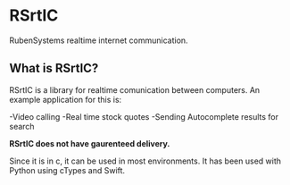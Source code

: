 # RSrtIC

RubenSystems realtime internet communication. 

## What is RSrtIC?
RSrtIC is a library for realtime comunication between computers. An example application for this is:

-Video calling
-Real time stock quotes
-Sending Autocomplete results for search 

**RSrtIC does not have gaurenteed delivery.**


Since it is in c, it can be used in most environments. It has been used with Python using cTypes and Swift.

